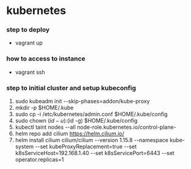 # kubernetes

### step to deploy
- vagrant up

### how to access to instance
- vagrant ssh

### step to initial cluster and setup kubeconfig
1. sudo kubeadm init --skip-phases=addon/kube-proxy
2. mkdir -p $HOME/.kube
3. sudo cp -i /etc/kubernetes/admin.conf $HOME/.kube/config
4. sudo chown $(id -u):$(id -g) $HOME/.kube/config
5. kubectl taint nodes --all node-role.kubernetes.io/control-plane-
6. helm repo add cilium https://helm.cilium.io/
7. helm install cilium cilium/cilium --version 1.15.8 --namespace kube-system --set kubeProxyReplacement=true --set k8sServiceHost=192.168.1.40 --set k8sServicePort=6443 --set operator.replicas=1
